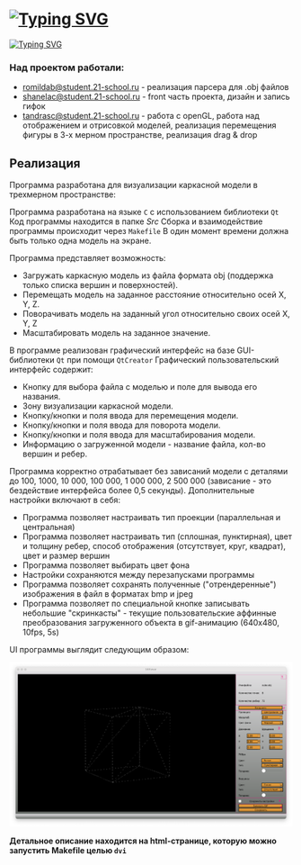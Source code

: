 # [![Typing SVG](https://readme-typing-svg.herokuapp.com?font=Fira+Code&size=30&pause=1000&width=435&lines=3D+Viewer+v1.0)](https://git.io/typing-svg)

[![Typing SVG](https://readme-typing-svg.herokuapp.com?font=Fira+Code&size=25&pause=1000&color=F7B044&background=FF98E600&width=750&lines=Application+for+viewing+3d+images+in+obj+format)](https://git.io/typing-svg)


 ### Над проектом работали:
 
 - romildab@student.21-school.ru - реализация парсера для .obj файлов
 - shanelac@student.21-school.ru - front часть проекта, дизайн и запись гифок
 - tandrasc@student.21-school.ru - работа с openGL, работа над отображением и отрисовкой моделей, реализация перемещения фигуры в 3-х мерном пространстве, реализация drag & drop

## Реализация

Программа разработана для визуализации каркасной модели в трехмерном пространстве:

Программа разработана на языке `C` с использованием библиотеки `Qt`
Код программы находится в папке *Src*
Сборка и взаимодействие программы происходит через `Makefile`
В один момент времени должна быть только одна модель на экране.

Программа представляет возможность:

 - Загружать каркасную модель из файла формата obj (поддержка только списка вершин и поверхностей).
 - Перемещать модель на заданное расстояние относительно осей X, Y, Z.
 - Поворачивать модель на заданный угол относительно своих осей X, Y, Z
 - Масштабировать модель на заданное значение.


В программе реализован графический интерфейс на базе GUI-библиотеки `Qt` при помощи `QtCreator`
Графический пользовательский интерфейс содержит:

 - Кнопку для выбора файла с моделью и поле для вывода его названия.
 - Зону визуализации каркасной модели.
 - Кнопку/кнопки и поля ввода для перемещения модели.
 - Кнопку/кнопки и поля ввода для поворота модели.
 - Кнопку/кнопки и поля ввода для масштабирования модели.
 - Информацию о загруженной модели - название файла, кол-во вершин и ребер.

Программа корректно отрабатывает без зависаний модели с деталями до 100, 1000, 10 000, 100 000, 1 000 000, 2 500 000 (зависание - это бездействие интерфейса более 0,5 секунды).
Дополнительные настройки включают в себя:

 - Программа позволяет настраивать тип проекции (параллельная и центральная)
 - Программа позволяет настраивать тип (сплошная, пунктирная), цвет и толщину ребер, способ отображения (отсутствует, круг, квадрат), цвет и размер вершин
 - Программа позволяет выбирать цвет фона
 - Настройки сохраняются между перезапусками программы
 - Программа позволяет сохранять полученные ("отрендеренные") изображения в файл в форматах bmp и jpeg
 - Программа позволяет по специальной кнопке записывать небольшие "скринкасты" - текущие пользовательские аффинные преобразования загруженного объекта в gif-анимацию (640x480, 10fps, 5s)

 UI программы выглядит следующим образом:

 ![uinterface](./documentation/ss/user_interface.png)

 **Детальное описание находится на html-странице, которую можно запустить Makefile целью `dvi`**

